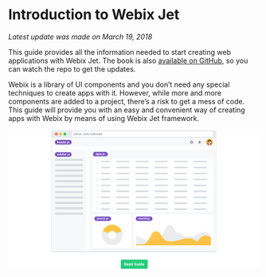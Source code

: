 Introduction to Webix Jet
=======

*Latest update was made on March 19, 2018*

This guide provides all the information needed to start creating web applications with Webix Jet. The book is also [available on GitHub](https://github.com/webix-hub/gitbook-webix-jet), so you can watch the repo to get the updates.

Webix is a library of UI components and you don’t need any special techniques to create apps with it. However, while more and more components are added to a project, there’s a risk to get a mess of code. This guide will provide you with an easy and convenient way of creating apps with Webix by means of using Webix Jet framework.

<p align="center">
  <a href='https://webix.gitbooks.io/webix-jet/content/start.html'><img alt="webix jet gitbook cover" src="Webix-Jet-btn-center-tiny.png"/></a>
</p>